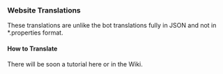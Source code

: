 ### Website Translations
These translations are unlike the bot translations fully in JSON and not in \*.properties format.

#### How to Translate
There will be soon a tutorial here or in the Wiki.
